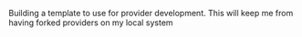 Building a template to use for provider development. 
This will keep me from having forked providers on my local system